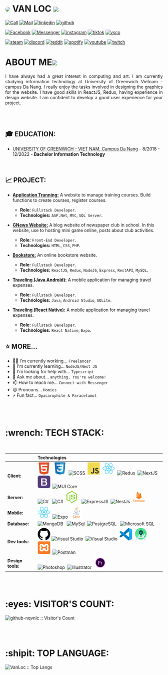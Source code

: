 <h1 align="left" style="font-weight:700"><img src="https://avatars.githubusercontent.com/u/27955764?v=4" style="border-radius:100%; width:200px; height:auto"> VAN LOC <img src="https://media2.giphy.com/media/RCBYD5ey6kusWhvObs/giphy.gif" width="100"></h1>
<p align="center"></p>

[![Call](https://img.shields.io/badge/Phone-45834B?style=for-the-badge&logo=whatsapp&logoColor=white)](tel:84582070987)
[![Mail](https://img.shields.io/badge/Mail-EA4334?style=for-the-badge&logo=Gmail&logoColor=white)](mailto:locnv14@gmail.com)
[![linkedin](https://img.shields.io/badge/linkedin-1DA1F2?style=for-the-badge&logo=linkedin&logoColor=white)](https://www.linkedin.com/in/linkedlocnv14/)
[![github](https://img.shields.io/badge/GIThub-161B22?style=for-the-badge&logo=github&logoColor=white)](https://github.com/github-nqvnlc)

[![Facebook](https://img.shields.io/badge/facebook-0A66C2?style=for-the-badge&logo=facebook&logoColor=white)](https://vsco.co/vsco-nqvnlc/gallery)
[![Messenger](https://img.shields.io/badge/messenger-0091F2?style=for-the-badge&logo=messenger&logoColor=white)](https://www.messenger.com/t/fb.nqvnlc)
[![instagram](https://img.shields.io/badge/instagram-FE016A?style=for-the-badge&logo=instagram&logoColor=white)](https://www.instagram.com/_ins.nqvnlc_)
[![tiktok](https://img.shields.io/badge/tiktok-000000?style=for-the-badge&logo=tiktok&logoColor=white)](https://www.tiktok.com/@tik.vanloc)
[![vsco](https://img.shields.io/badge/vsco-white?style=for-the-badge&logo=vsco&logoColor=000)](https://vsco.co/vsco-nqvnlc/gallery)

[![steam](https://img.shields.io/badge/steam-13223A?style=for-the-badge&logo=steam&logoColor=white)](https://steamcommunity.com/id/uzmki/)
[![discord](https://img.shields.io/badge/discord-292841?style=for-the-badge&logo=discord&logoColor=white)](https://discord.gg/FRUv5WYH)
[![reddit](https://img.shields.io/badge/reddit-FF541F?style=for-the-badge&logo=reddit&logoColor=white)](https://www.reddit.com/user/Phantomm148)
[![spotify](https://img.shields.io/badge/spotify-1ED760?style=for-the-badge&logo=spotify&logoColor=white)](https://open.spotify.com/user/31lojsvg7gwxremwmfd4qt2n2zda)
[![youtube](https://img.shields.io/badge/youtube-FF0A00?style=for-the-badge&logo=youtube&logoColor=white)](https://www.youtube.com/channel/UCCMxC2e8K71LTPwlf0Nponw)
[![twitch](https://img.shields.io/badge/twitch-772BE8?style=for-the-badge&logo=twitch&logoColor=white)](https://www.twitch.tv/phantomm148)

<h1  align="left">ABOUT ME<img src="https://media1.giphy.com/media/jLDTcbU89ZOW4/200w.webp?cid=ecf05e476vr0l0091gqfnch5r6yw682swpvs3re33osw6mqg&ep=v1_stickers_search&rid=200w.webp&ct=s" width="50"></h1>

<p align="justify"> I have always had a great interest in computing and art. I am currently studying information technology at University of Greenwich Vietnam - campus Da Nang. I really enjoy the tasks involved in designing the graphics for the website. I have good skills in ReactJS, Redux, having experience in design website. I am confident to develop a good user experience for your project.</p>

<br/>
<br/>

## :mortar_board: EDUCATION:
- [UNIVERSITY OF GREENWICH - VIET NAM, Campus Da Nang](https://greenwich.edu.vn/) - 8/2018 - 12/2022 - **Bachelor Information Technology**
<br/>
 
## :chart_with_upwards_trend: PROJECT:
- **[Application Tranning:](https://github.com/github-nqvnlc/WebApplicationTraining)** A website to manage training courses. Build functions to create courses, register courses.
  - **Role:** `Fullstack Developer`.
  - **Technologies:** `ASP.Net`, `MVC`, `SQL Server`.

- **[GNews Website:](https://github.com/TanToan99/GNEWS-Website)** A blog website of newspaper club in school. In this website, use to hosting mini game online, posts about club activities.
  - **Role:** `Front-End Developer`.
  - **Technologies:** `HTML`, `CSS`, `PHP`.

- **[Bookstore:](https://github.com/github-nqvnlc/bookstore)** An online bookstore website.
  - **Role:** `Fullstack Developer`.
  - **Technologies:** `ReactJS`, `Redux`, `NodeJS`, `Express`, `RestAPI`, `MySQL`.
 
- **[Traveling (Java Android):](https://github.com/github-nqvnlc/Mobile_Application)** A mobile application for managing travel expenses.
  - **Role:** `Fullstack Developer`.
  - **Technologies:** `Java`, `Android Studio`, `SQLite`.

- **[Traveling (React Native):](https://github.com/github-nqvnlc/Mobile_Application_Expo)** A mobile application for managing travel expenses.
  - **Role:** `Fullstack Developer`.
  - **Technologies:** `React Native`, `Expo`.<br/>

## :star: MORE...

  - 👩‍💻 I'm currently working... `Freelancer`
  - 🧠 I'm currently learning... `NodeJS/Nest JS`
  - 🤔 I'm looking for help with... `Typescript`
  - 💬 Ask me about... `anything, You're welcome!`
  - 📫 How to reach me... `Connect with Messenger`
  - 😄 Pronouns... `Homies`
  - ⚡️ Fun fact... `Opacarophile & Paracetamol`

<br/>
<br/>

<h1> :wrench: TECH STACK: </h1>
<br/>

|             | Technologies                     |  
|-------------|:---------------------------------|
| **Client:** |  <img  src="https://raw.githubusercontent.com/devicons/devicon/1119b9f84c0290e0f0b38982099a2bd027a48bf1/icons/html5/html5-plain.svg" alt="HTML5" width="40" height="40"/> &nbsp; <img  src="https://raw.githubusercontent.com/devicons/devicon/1119b9f84c0290e0f0b38982099a2bd027a48bf1/icons/css3/css3-original.svg" alt="CSS3" width="40" height="40"/> &nbsp;<img  src="https://camo.githubusercontent.com/587d0f411b348ee05a53c7685b59142e0705ff8d06181d09008438c1a92f1a96/68747470733a2f2f7261776769742e636f6d2f736173732f736173732d736974652f6d61696e2f736f757263652f6173736574732f696d672f6c6f676f732f6c6f676f2e737667" alt="SCSS" width="40" height="40"/> &nbsp;<img  src="https://raw.githubusercontent.com/devicons/devicon/1119b9f84c0290e0f0b38982099a2bd027a48bf1/icons/javascript/javascript-original.svg" alt="JavaScript" width="40" height="40"/> &nbsp;<img  src="https://raw.githubusercontent.com/devicons/devicon/1119b9f84c0290e0f0b38982099a2bd027a48bf1/icons/react/react-original.svg" alt="ReactJS" width="40" height="40"/> &nbsp;<img  src="https://github.com/reduxjs/redux/blob/master/logo/logo.png?raw=true" alt="Redux" width="40" height="40"/> &nbsp;<img  src="https://camo.githubusercontent.com/e1e113df83e7731fdb90f6f0ab2eeb155fd1b48c27d99814dcf1c23c0acdc6a2/68747470733a2f2f6173736574732e76657263656c2e636f6d2f696d6167652f75706c6f61642f76313636323133303535392f6e6578746a732f49636f6e5f6461726b5f6261636b67726f756e642e706e67" alt="NextJS" width="40" height="40"/> &nbsp;<img  src="https://raw.githubusercontent.com/github/explore/80688e429a7d4ef2fca1e82350fe8e3517d3494d/topics/bootstrap/bootstrap.png" alt="Bootstrap" width="40" height="40"/> &nbsp;<img  src="https://github.com/mui/material-ui/raw/master/docs/public/static/logo.svg" alt="MUI Core" width="40" height="40"/> &nbsp; 
| **Server:** |    <img  src="https://seeklogo.com/images/C/c-sharp-c-logo-02F17714BA-seeklogo.com.png" alt="C#"  height="40"/> &nbsp; <img  src="https://upload.wikimedia.org/wikipedia/commons/thumb/e/ee/.NET_Core_Logo.svg/512px-.NET_Core_Logo.svg.png?20210328084203" alt="C#"  height="40"/> &nbsp;<img  src="https://raw.githubusercontent.com/devicons/devicon/1119b9f84c0290e0f0b38982099a2bd027a48bf1/icons/nodejs/nodejs-plain.svg" alt="NodeJS" width="40" height="40"/> &nbsp;  <img src="https://img.icons8.com/ios/50/express-js.png" alt="ExpressJS"  height="40"/> &nbsp;<img  src="https://camo.githubusercontent.com/5f54c0817521724a2deae8dedf0c280a589fd0aa9bffd7f19fa6254bb52e996a/68747470733a2f2f6e6573746a732e636f6d2f696d672f6c6f676f2d736d616c6c2e737667" alt="NestJs" width="40" height="40"/> &nbsp;<img src="https://raw.githubusercontent.com/devicons/devicon/1119b9f84c0290e0f0b38982099a2bd027a48bf1/icons/firebase/firebase-plain-wordmark.svg" alt="Firebase" width="40" height="40"/> &nbsp;|
| **Mobile:** | <img  src="https://raw.githubusercontent.com/devicons/devicon/1119b9f84c0290e0f0b38982099a2bd027a48bf1/icons/react/react-original.svg" alt="React Native" width="40" height="40"/> &nbsp;<img  src="https://github.com/expo/expo/raw/main/.github/resources/banner.png" alt="Expo" width="40" height="40"/> &nbsp;<img src="https://raw.githubusercontent.com/github/explore/5b3600551e122a3277c2c5368af2ad5725ffa9a1/topics/java/java.png" alt="Java" width="40" height="40"/> &nbsp; 
| **Database:** | <img  src="https://github.com/mongodb/mongo/raw/master/docs/leaf.svg" alt="MongoDB" width="40" height="40"/> &nbsp;  <img  src="https://www.mysql.com/common/logos/logo-mysql-170x115.png" alt="MySql"  height="40"/> &nbsp;<img  src="https://www.vectorlogo.zone/logos/postgresql/postgresql-vertical.svg" alt="PostgreSQL"  height="40"/> &nbsp; <img src="https://brandslogos.com/wp-content/uploads/images/microsoft-sql-server-logo.png" alt="Microsoft SQL" height="40"/> &nbsp;|
| **Dev tools:** | <svg xmlns="http://www.w3.org/2000/svg" width="40" height="40" viewBox="0 0 24 24"><path d="M12 0c-6.626 0-12 5.373-12 12 0 5.302 3.438 9.8 8.207 11.387.599.111.793-.261.793-.577v-2.234c-3.338.726-4.033-1.416-4.033-1.416-.546-1.387-1.333-1.756-1.333-1.756-1.089-.745.083-.729.083-.729 1.205.084 1.839 1.237 1.839 1.237 1.07 1.834 2.807 1.304 3.492.997.107-.775.418-1.305.762-1.604-2.665-.305-5.467-1.334-5.467-5.931 0-1.311.469-2.381 1.236-3.221-.124-.303-.535-1.524.117-3.176 0 0 1.008-.322 3.301 1.23.957-.266 1.983-.399 3.003-.404 1.02.005 2.047.138 3.006.404 2.291-1.552 3.297-1.23 3.297-1.23.653 1.653.242 2.874.118 3.176.77.84 1.235 1.911 1.235 3.221 0 4.609-2.807 5.624-5.479 5.921.43.372.823 1.102.823 2.222v3.293c0 .319.192.694.801.576 4.765-1.589 8.199-6.086 8.199-11.386 0-6.627-5.373-12-12-12z"/></svg>&nbsp;<img  src="https://git-scm.com/images/logos/downloads/Git-Icon-1788C.png" alt="Visual Studio" width="40" height="40"/>&nbsp;  <img  src="https://upload.wikimedia.org/wikipedia/commons/thumb/5/59/Visual_Studio_Icon_2019.svg/512px-Visual_Studio_Icon_2019.svg.png?20210214224138" alt="Visual Studio" width="40" height="40"/>&nbsp;  <img  src="https://raw.githubusercontent.com/devicons/devicon/1119b9f84c0290e0f0b38982099a2bd027a48bf1/icons/vscode/vscode-original.svg" alt="VSCode" width="40" height="40"/>&nbsp; <img  src="https://raw.githubusercontent.com/github/explore/44926f43f6a0d183b5965bebd1e77069ab00c26a/topics/android-studio/android-studio.png" alt="Android Studio" width="40" height="40"/>&nbsp;  <img  src="https://raw.githubusercontent.com/github/explore/581f63c6d5a258de4650c0adbfdfe2cc3ec92b43/topics/xampp/xampp.png" alt="XamPP" width="40" height="40"/>&nbsp;  <img  src="https://avatars.githubusercontent.com/u/10251060?s=200&v=4" alt="Postman" width="40" height="40"/>&nbsp;|
| **Design tools:** |<img  src="https://github.com/Gictorbit/photoshopCClinux/raw/master/images/AdobePhotoshop-icon.png" alt="Photoshop" width="40" height="40"/>&nbsp;  <img  src="https://github.com/Gictorbit/illustratorCClinux/raw/master/images/AiIcon.png" alt="Illustrator" width="40" height="40"/>&nbsp;  <img  src="https://github.com/github-nqvnlc/github-nqvnlc/blob/main/img/pr.png?raw=true" alt="Pr" width="40" height="40"/>&nbsp;|
 
<br/>
<br/>

<h1> :eyes: VISITOR'S COUNT: </h1>
<p align="left"><img src="https://profile-counter.glitch.me/{github-nqvnlc}/count.svg" alt="github-nqvnlc :: Visitor's Count" width="60%"  /></p>

<br/>
<br/>

<h1> :shipit: TOP LANGUAGE: </h1>
<p align="left"><img src="https://github-readme-stats.vercel.app/api/top-langs/?username=github-nqvnlc&langs_count=10&theme=codeSTACKr&layout=compact" alt="VanLoc :: Top Langs" width="60%"/></p>
<!-- <h4 align="left">Profile stats :musical_keyboard:</h4>

<p align="left"><img src="https://github-readme-stats.vercel.app/api?username=github-nqvnlc&show_icons=true&theme=synthwave" alt="github-nqvnlc :: Profile Stats" width="70%"/></p> -->

<!---
github-nqvnlc/github-nqvnlc is a ✨ special ✨ repository because its `README.md` (this file) appears on your GitHub profile.
You can click the Preview link to take a look at your changes.
--->
